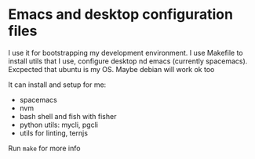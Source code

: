 # Emacs and desktop configuration files

I use it for bootstrapping my development environment.
I use Makefile to install utils that I use, configure desktop nd emacs (currently spacemacs).
Excpected that ubuntu is my OS. Maybe debian will work ok too

It can install and setup for me:

- spacemacs
- nvm
- bash shell and fish with fisher
- python utils: mycli, pgcli
- utils for linting, ternjs

Run `make` for more info

